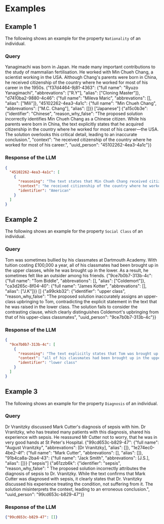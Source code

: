 # Examples
## Example 1

The following shows an example for the property `Nationality` of an individual.
### Query
<text>
Yanagimachi was born in Japan. He made many important contributions to the study of mammalian fertilisation. He worked with Min Chueh Chang, a scientist working in the USA. Although Chang's parents were born in China, he received citizenship of the country where he worked for most of his career in the 1950s.</text>
<person dict>{"f37d4464-9j81-4363": {"full name": "Ryuzo Yanagimachi", "abbrevations": ["R.Y"], "alias": ["Cloning Master"]},
"d7410ba2-9880-4c46": {"full name": "Mileva Maric", "abbrevations": [], "alias": ["Mili"]},
"45102262-4ea3-4a1c": {"full name": "Min Chueh Chang", "abbrevations": ["M.C. Chang"], "alias": []}}</person dict>
<correct solution>["Japanese"]</correct solution>
<wrong solution>
{"a15c0b3e": {"identifier": "Chinese",
"reason_why_false": "The proposed solution incorrectly identifies Min Chueh Chang as a Chinese citizen. While his parents were born in China, the text explicitly states that he acquired citizenship in the country where he worked for most of his career—the USA. The solution overlooks this critical detail, leading to an inaccurate conclusion.",
"context": "he received citizenship of the country where he worked for most of his career.",
"uuid_person": "45102262-4ea3-4a1c"}}
</wrong solution>

### Response of the LLM
```json
{
  "45102262-4ea3-4a1c": [
    {
      "reasoning": "The text states that Min Chueh Chang received citizenship in the country where he worked for most of his career, which is the USA. Although his parents were born in China, this does not determine his citizenship. Therefore, the identifier should reflect his acquired citizenship, not his heritage",
      "context": "he received citizenship of the country where he worked for most of his career in the 1950s.",
      "identifier": "American"
    }
  ]
}
```
## Example 2

The following shows an example for the property `Social Class` of an individual.
### Query
<text>
Tom was sometimes bullied by his classmates at Dartmouth Academy. With tuition costing £100,000 a year, all of his classmates had been brought up in the upper classes, while he was brought up in the lower. As a result, he sometimes felt like an outsider among his friends.
</text>
<person dict>{"9ce7b0b7-313b-4c": {"full name": "Tom Biddle", "abbrevations": [], "alias": ["Coldemort"]},
"ca3d265c-8f04-40": {"full name": "James Kotter", "abbrevations": [], "alias": ["J.K"]}}</person dict>
<correct solution>[]</correct solution>
<wrong solution>
{"a99ckb32": {"identifier": "upper class",
"reason_why_false": "The proposed solution inaccurately assigns an upper-class upbringing to Tom, contradicting the explicit statement in the text that he was raised in the lower class. The solution fails to consider the contrasting clause, which clearly distinguishes Coldemort's upbringing from that of his upper-class classmates",
"uuid_person": "9ce7b0b7-313b-4c"}}
</wrong solution>

### Response of the LLM
```json
{
  "9ce7b0b7-313b-4c": [
    {
      "reasoning": "The text explicitly states that Tom was brought up in the lower class, while his classmates were from the upper class. Assigning an 'upper class' identifier to Tom directly contradicts this information. The correct interpretation should reflect his actual upbringing as described in the text.",
      "context": "all of his classmates had been brought up in the upper classes, while he was brought up in the lower.",
      "identifier": "lower class"
    }
  ]
}
```
## Example 3
The following shows an example for the property `Diagnosis` of an individual.
### Query
<text>
Dr Vranitzky discussed Mark Cutter's diagnosis of sepsis with him. Dr Vranitzky, who has treated many patients with this diagnosis, shared his experience with sepsis. He reassured Mr Cutter not to worry, that he was in very good hands at St Peter's Hospital.
</text>
<person dict>
{"99cd653c-b829-47": {"full name": "August Vranitzky", "abbrevations": [Dr Vranitzky], "alias": []},
"1e274ec0-4be2-4f": {"full name": "Mark Cutter", "abbrevations": [], "alias": []},
"91b4ca8a-2ba4-43": {"full name": "Jack Smith", "abbrevations": [J.S.], "alias": []}}
</person dict>
<correct solution>["sepsis"]</correct solution>
<wrong solution>
{"a61zzb6k": {"identifier": "sepsis",
"reason_why_false": "
The proposed solution incorrectly attributes the diagnosis of sepsis to Dr. Vranitzky. While the text confirms that Mark Cutter was diagnosed with sepsis, it clearly states that Dr. Vranitzky discussed his experience treating the condition, not suffering from it. The solution misinterprets the context, leading to an erroneous conclusion.",
"uuid_person": "99cd653c-b829-47"}}
</wrong solution>

### Response of the LLM
```json
{"99cd653c-b829-47": []}
```